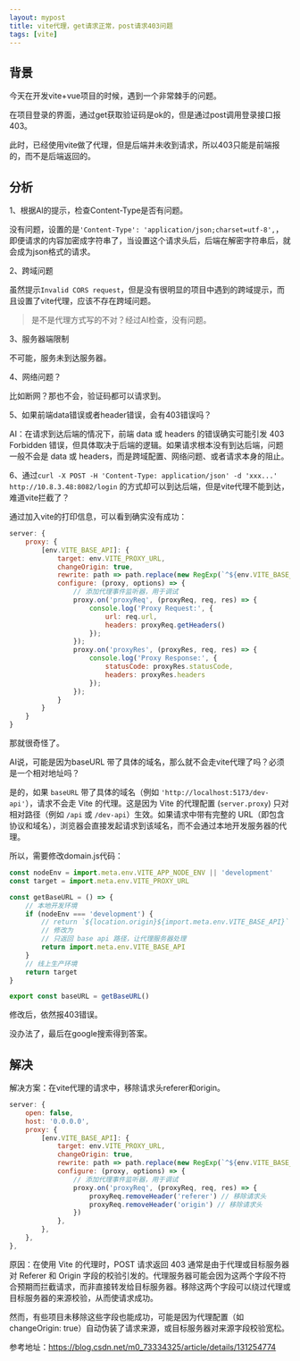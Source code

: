 ```yaml
---
layout: mypost
title: vite代理，get请求正常，post请求403问题
tags: [vite]
---
```


## 背景

今天在开发vite+vue项目的时候，遇到一个非常棘手的问题。

在项目登录的界面，通过get获取验证码是ok的，但是通过post调用登录接口报403。

此时，已经使用vite做了代理，但是后端并未收到请求，所以403只能是前端报的，而不是后端返回的。

## 分析

1、根据AI的提示，检查Content-Type是否有问题。

没有问题，设置的是`'Content-Type': 'application/json;charset=utf-8',`，即便请求的内容加密成字符串了，当设置这个请求头后，后端在解密字符串后，就会成为json格式的请求。


2、跨域问题

虽然提示`Invalid CORS request`，但是没有很明显的项目中遇到的跨域提示，而且设置了vite代理，应该不存在跨域问题。

> 是不是代理方式写的不对？经过AI检查，没有问题。


3、服务器端限制

不可能，服务未到达服务器。

4、网络问题？

比如断网？那也不会，验证码都可以请求到。

5、如果前端data错误或者header错误，会有403错误吗？

AI：在请求到达后端的情况下，前端 data 或 headers 的错误确实可能引发 403 Forbidden 错误，但具体取决于后端的逻辑。如果请求根本没有到达后端，问题一般不会是 data 或 headers，而是跨域配置、网络问题、或者请求本身的阻止。

6、通过`curl -X POST -H 'Content-Type: application/json' -d 'xxx...' http://10.8.3.48:8082/login` 的方式却可以到达后端，但是vite代理不能到达，难道vite拦截了？

通过加入vite的打印信息，可以看到确实没有成功：

```js
server: {
    proxy: {
        [env.VITE_BASE_API]: {
            target: env.VITE_PROXY_URL,
            changeOrigin: true,
            rewrite: path => path.replace(new RegExp(`^${env.VITE_BASE_API}`), ''),
            configure: (proxy, options) => {
                // 添加代理事件监听器，用于调试
                proxy.on('proxyReq', (proxyReq, req, res) => {
                    console.log('Proxy Request:', {
                        url: req.url,
                        headers: proxyReq.getHeaders()
                    });
                });
                proxy.on('proxyRes', (proxyRes, req, res) => {
                    console.log('Proxy Response:', {
                        statusCode: proxyRes.statusCode,
                        headers: proxyRes.headers
                    });
                });
            }
        }
    }
}
```

那就很奇怪了。

AI说，可能是因为baseURL 带了具体的域名，那么就不会走vite代理了吗？必须是一个相对地址吗？

是的，如果 `baseURL` 带了具体的域名（例如 `'http://localhost:5173/dev-api'`），请求不会走 Vite 的代理。这是因为 Vite 的代理配置 (`server.proxy`) 只对相对路径（例如 `/api` 或 `/dev-api`）生效。如果请求中带有完整的 URL（即包含协议和域名），浏览器会直接发起请求到该域名，而不会通过本地开发服务器的代理。

所以，需要修改domain.js代码：

```js
const nodeEnv = import.meta.env.VITE_APP_NODE_ENV || 'development'
const target = import.meta.env.VITE_PROXY_URL

const getBaseURL = () => {
    // 本地开发环境
    if (nodeEnv === 'development') {
        // return `${location.origin}${import.meta.env.VITE_BASE_API}`
        // 修改为
        // 只返回 base api 路径，让代理服务器处理
        return import.meta.env.VITE_BASE_API
    }
    // 线上生产环境
    return target
}

export const baseURL = getBaseURL()
```

修改后，依然报403错误。

没办法了，最后在google搜索得到答案。

## 解决

解决方案：在vite代理的请求中，移除请求头referer和origin。

```js
server: {
    open: false,
    host: '0.0.0.0',
    proxy: {
        [env.VITE_BASE_API]: {
            target: env.VITE_PROXY_URL,
            changeOrigin: true,
            rewrite: path => path.replace(new RegExp(`^${env.VITE_BASE_API}`), ''),
            configure: (proxy, options) => {
                // 添加代理事件监听器，用于调试
                proxy.on('proxyReq', (proxyReq, req, res) => {
                    proxyReq.removeHeader('referer') // 移除请求头
                    proxyReq.removeHeader('origin') // 移除请求头
                })
            },
        },
    },
},
```

原因：在使用 Vite 的代理时，POST 请求返回 403 通常是由于代理或目标服务器对 Referer 和 Origin 字段的校验引发的。代理服务器可能会因为这两个字段不符合预期而拦截请求，而非直接转发给目标服务器。移除这两个字段可以绕过代理或目标服务器的来源校验，从而使请求成功。

然而，有些项目未移除这些字段也能成功，可能是因为代理配置（如 changeOrigin: true）自动伪装了请求来源，或目标服务器对来源字段校验宽松。


参考地址：https://blog.csdn.net/m0_73334325/article/details/131254774


